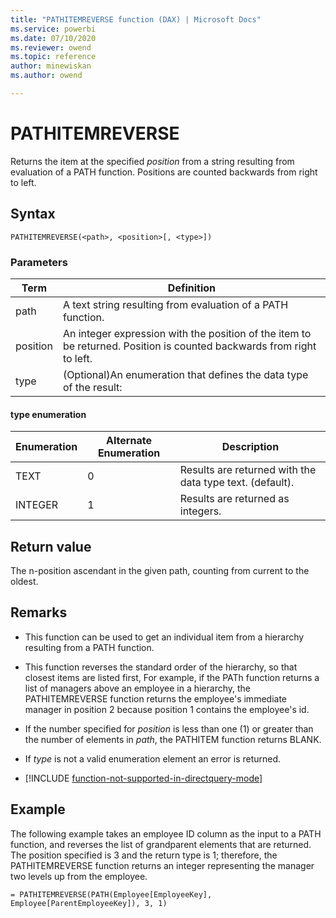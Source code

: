 ```yaml
---
title: "PATHITEMREVERSE function (DAX) | Microsoft Docs"
ms.service: powerbi 
ms.date: 07/10/2020
ms.reviewer: owend
ms.topic: reference
author: minewiskan
ms.author: owend

---
```

# PATHITEMREVERSE

Returns the item at the specified *position* from a string resulting from evaluation of a PATH function. Positions are counted backwards from right to left.  
  
## Syntax  
  
```dax
PATHITEMREVERSE(<path>, <position>[, <type>])  
```
  
### Parameters

|Term|Definition|  
|--------|--------------|  
| path  | A text string resulting from evaluation of a PATH function.      |  
| position |  An integer expression with the position of the item to be returned. Position is counted backwards from right to left.    |
| type |  (Optional)An enumeration that defines the data type of the result:  |

#### type enumeration

|Enumeration|Alternate Enumeration|Description|
|-----|-----|-----|
|TEXT|0|Results are returned with the data type text. (default).|  
|INTEGER|1|Results are returned as integers.|  

## Return value

The n-position ascendant in the given path, counting from current to the oldest.  
  
## Remarks  
  
- This function can be used to get an individual item from a hierarchy resulting from a PATH function.  
  
- This function reverses the standard order of the hierarchy, so that closest items are listed first, For example, if the PATh function returns a list of managers above an employee in a hierarchy, the PATHITEMREVERSE function returns the employee's immediate manager in position 2 because position 1 contains the employee's id.  
  
- If the number specified for *position* is less than one (1) or greater than the number of elements in *path*, the PATHITEM function  returns BLANK.  
  
- If *type* is not a valid enumeration element an error is returned.  
  
- [!INCLUDE [function-not-supported-in-directquery-mode](includes/function-not-supported-in-directquery-mode.md)]
  
## Example

The following example takes an employee ID column as the input to a PATH function, and reverses the list of grandparent elements that are returned. The position specified is 3 and the return type is 1; therefore, the PATHITEMREVERSE function returns an integer representing the manager two levels up from the employee.  
  
```dax
= PATHITEMREVERSE(PATH(Employee[EmployeeKey], Employee[ParentEmployeeKey]), 3, 1)  
```

